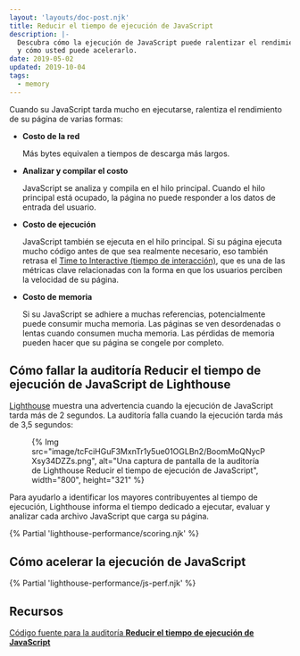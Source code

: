 ```yaml
---
layout: 'layouts/doc-post.njk'
title: Reducir el tiempo de ejecución de JavaScript
description: |-
  Descubra cómo la ejecución de JavaScript puede ralentizar el rendimiento de su página
  y cómo usted puede acelerarlo.
date: 2019-05-02
updated: 2019-10-04
tags:
  - memory
---
```


Cuando su JavaScript tarda mucho en ejecutarse, ralentiza el rendimiento de su página de varias formas:

- **Costo de la red**

  Más bytes equivalen a tiempos de descarga más largos.

- **Analizar y compilar el costo**

  JavaScript se analiza y compila en el hilo principal. Cuando el hilo principal está ocupado, la página no puede responder a los datos de entrada del usuario.

- **Costo de ejecución**

  JavaScript también se ejecuta en el hilo principal. Si su página ejecuta mucho código antes de que sea realmente necesario, eso también retrasa el [Time to Interactive (tiempo de interacción)](https://web.dev/tti/), que es una de las métricas clave relacionadas con la forma en que los usuarios perciben la velocidad de su página.

- **Costo de memoria**

  Si su JavaScript se adhiere a muchas referencias, potencialmente puede consumir mucha memoria. Las páginas se ven desordenadas o lentas cuando consumen mucha memoria. Las pérdidas de memoria pueden hacer que su página se congele por completo.

## Cómo fallar la auditoría Reducir el tiempo de ejecución de JavaScript de Lighthouse

[Lighthouse](https://developers.google.com/web/tools/lighthouse/) muestra una advertencia cuando la ejecución de JavaScript tarda más de 2 segundos. La auditoría falla cuando la ejecución tarda más de 3,5 segundos:

<figure>{% Img src="image/tcFciHGuF3MxnTr1y5ue01OGLBn2/BoomMoQNycPXsy34DZZs.png", alt="Una captura de pantalla de la auditoría de Lighthouse Reducir el tiempo de ejecución de JavaScript", width="800", height="321" %}</figure>

Para ayudarlo a identificar los mayores contribuyentes al tiempo de ejecución, Lighthouse informa el tiempo dedicado a ejecutar, evaluar y analizar cada archivo JavaScript que carga su página.

{% Partial 'lighthouse-performance/scoring.njk' %}

## Cómo acelerar la ejecución de JavaScript

{% Partial 'lighthouse-performance/js-perf.njk' %}

## Recursos

[Código fuente para la auditoría **Reducir el tiempo de ejecución de JavaScript**](https://github.com/GoogleChrome/lighthouse/blob/master/lighthouse-core/audits/bootup-time.js)
